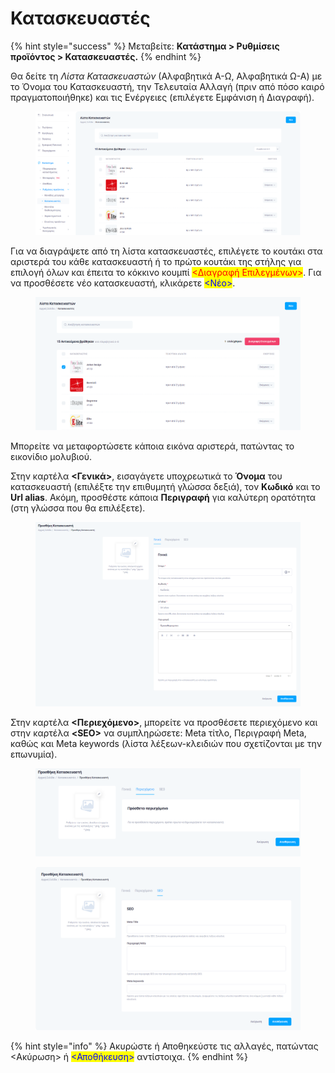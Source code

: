 # Κατασκευαστές

{% hint style="success" %}
Μεταβείτε: **Κατάστημα > Ρυθμίσεις προϊόντος > Κατασκευαστές.**
{% endhint %}

Θα δείτε τη _Λίστα Κατασκευαστών_ (Αλφαβητικά Α-Ω, Αλφαβητικά Ω-Α) με το Όνομα του Κατασκευαστή, την Τελευταία Αλλαγή (πριν από πόσο καιρό πραγματοποιήθηκε) και τις Ενέργειες (επιλέγετε Εμφάνιση ή Διαγραφή).

<figure><img src="../../.gitbook/assets/ScreenHunter 33 (1).png" alt=""><figcaption></figcaption></figure>

Για να διαγράψετε από τη λίστα κατασκευαστές, επιλέγετε το κουτάκι στα αριστερά του κάθε κατασκευαστή ή το πρώτο κουτάκι της στήλης για επιλογή όλων και έπειτα το κόκκινο κουμπί <mark style="color:red;"><Διαγραφή Επιλεγμένων></mark>. Για να προσθέσετε νέο κατασκευαστή, κλικάρετε <mark style="color:blue;"><Νέο></mark>.

<figure><img src="../../.gitbook/assets/ScreenHunter 34.png" alt=""><figcaption></figcaption></figure>



Μπορείτε να μεταφορτώσετε κάποια εικόνα αριστερά, πατώντας το εικονίδιο μολυβιού.

Στην καρτέλα **<Γενικά>**, εισαγάγετε υποχρεωτικά το **Όνομα** του κατασκευαστή (επιλέξτε την επιθυμητή γλώσσα δεξιά), τον **Κωδικό** και το **Url alias**. Ακόμη, προσθέστε κάποια **Περιγραφή** για καλύτερη ορατότητα (στη γλώσσα που θα επιλέξετε).

<figure><img src="../../.gitbook/assets/ScreenHunter 35 (2).png" alt=""><figcaption></figcaption></figure>

Στην καρτέλα **<Περιεχόμενο>**, μπορείτε να προσθέσετε περιεχόμενο και στην καρτέλα **\<SEO>** να συμπληρώσετε: Meta τίτλο, Περιγραφή Meta, καθώς και Meta keywords (λίστα λέξεων-κλειδιών που σχετίζονται με την επωνυμία).

<figure><img src="../../.gitbook/assets/ScreenHunter 38 (1).png" alt=""><figcaption></figcaption></figure>

<figure><img src="../../.gitbook/assets/ScreenHunter 39 (1).png" alt=""><figcaption></figcaption></figure>

{% hint style="info" %}
Ακυρώστε ή Αποθηκεύστε τις αλλαγές, πατώντας <Ακύρωση> ή <mark style="color:blue;"><Αποθήκευση></mark> αντίστοιχα.
{% endhint %}

